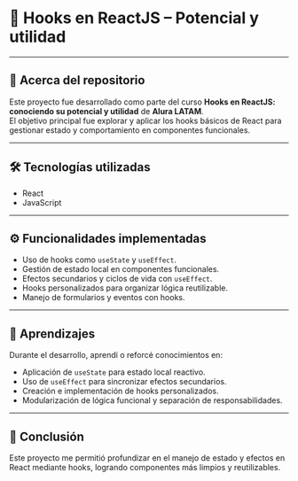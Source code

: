 # 📌 Hooks en ReactJS – Potencial y utilidad

---

## 📂 Acerca del repositorio

Este proyecto fue desarrollado como parte del curso **Hooks en ReactJS: conociendo su potencial y utilidad** de **Alura LATAM**.  
El objetivo principal fue explorar y aplicar los hooks básicos de React para gestionar estado y comportamiento en componentes funcionales.

---

## 🛠️ Tecnologías utilizadas

- React  
- JavaScript

---

## ⚙️ Funcionalidades implementadas

- Uso de hooks como `useState` y `useEffect`.  
- Gestión de estado local en componentes funcionales.  
- Efectos secundarios y ciclos de vida con `useEffect`.  
- Hooks personalizados para organizar lógica reutilizable.  
- Manejo de formularios y eventos con hooks.

---

## 🚀 Aprendizajes

Durante el desarrollo, aprendí o reforcé conocimientos en:

- Aplicación de `useState` para estado local reactivo.  
- Uso de `useEffect` para sincronizar efectos secundarios.  
- Creación e implementación de hooks personalizados.  
- Modularización de lógica funcional y separación de responsabilidades.

---

## 🎯 Conclusión

Este proyecto me permitió profundizar en el manejo de estado y efectos en React mediante hooks, logrando componentes más limpios y reutilizables.
